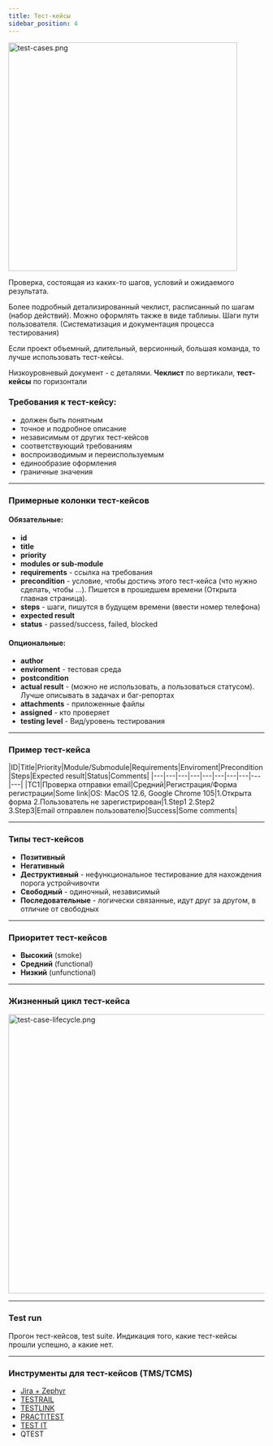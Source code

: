 ```yaml
---
title: Тест-кейсы
sidebar_position: 4
---
```



<!-- ![test-cases](/img/qa/test-cases.png) -->
<img src="../../../img/qa/test-cases.png" width="450" alt="test-cases.png" />

Проверка, состоящая из каких-то шагов, условий и ожидаемого результата.

Более подробный детализированный чеклист, расписанный по шагам (набор действий). Можно оформлять также в виде таблиыы. Шаги пути пользователя. (Систематизация и документация процесса тестирования)

Если проект объемный, длительный, версионный, большая команда, то лучше использовать тест-кейсы.

Низкоуровневый документ - с деталями. **Чеклист** по вертикали, **тест-кейсы** по горизонтали

### Требования к тест-кейсу:

- должен быть понятным
- точное и подробное описание
- независимым от других тест-кейсов
- соответствующий требованиям
- воспроизводимым и переиспользуемым
- единообразие оформления
- граничные значения

***

### Примерные колонки тест-кейсов

#### Обязательные:

- **id**
- **title**
- **priority**
- **modules or sub-module**
- **requirements** - ссылка на требования
- **precondition** - условие, чтобы достичь этого тест-кейса (что нужно сделать, чтобы ...). Пишется в прошедшем времени (Открыта главная страница).
- **steps** - шаги, пишутся в будущем времени (ввести номер телефона)
- **expected result**
- **status** - passed/success, failed, blocked

#### Опциональные:
- **author**
- **enviroment** - тестовая среда
- **postcondition**
- **actual result** - (можно не использовать, а пользоваться статусом). Лучше описывать в задачах и баг-репортах
- **attachments** - приложенные файлы
- **assigned** - кто проверяет
- **testing level** - Вид/уровень тестирования

***

### Пример тест-кейса

|ID|Title|Priority|Module/Submodule|Requirements|Enviroment|Precondition|Steps|Expected result|Status|Comments|
|---|---|---|---|---|---|---|---|---|---|
|TC1|Проверка&nbsp;отправки&nbsp;email|Средний|Регистрация/Форма регистрации|Some link|OS: MacOS 12.6, Google Chrome 105|1.Открыта форма 2.Пользователь не&nbsp;зарегистрирован|1.Step1 2.Step2 3.Step3|Email&nbsp;отправлен пользователю|Success|Some comments|

***

<!-- |ID|Приоритет|Требования|Модуль|Заголовок|Шаги|Ожидаемый результат|Фактический результат|Дефект|
|---|---|---|---|---|---|---|---|---|
|TC1|1 (Smoke)|REQ1|Регистрация нового пользователя|Регистрация на мобильном|1. Открыть сайт|Сайт загружен| | |
|| | | | |2. Окрыть страницу регистрации|Форма окрывается| | |
|| | | | |3. Ввести номер телефона|Введенный номер отображается| | -->

### Типы тест-кейсов

- **Позитивный**
- **Негативный**
- **Деструктивный** - нефункциональное тестирование для нахождения порога устройчивочти
- **Свободный** - одиночный, независимый
- **Последовательные** - логически связанные, идут друг за другом, в отличие от свободных

***

### Приоритет тест-кейсов

- **Высокий** (smoke)
- **Средний** (functional)
- **Низкий** (unfunctional)

***
### Жизненный цикл тест-кейса

<!-- ![test-case-lifecycle](/img/qa/test-case-lifecycle.png) -->
<img src="../../../img/qa/test-case-lifecycle.png" width="550" alt="test-case-lifecycle.png" />

***

### Test run

Прогон тест-кейсов, test suite. Индикация того, какие тест-кейсы прошли успешно, а какие нет.

***

### Инструменты для тест-кейсов (TMS/TCMS)

- [Jira + Zephyr](https://marketplace.atlassian.com/apps/1014681/zephyr-squad-test-management-for-jira?tab=overview&hosting=cloud)
- [TESTRAIL](https://www.gurock.com/testrail/)
- [TESTLINK](https://testlink.org/)
- [PRACTITEST](https://www.practitest.com/)
- [TEST IT](https://testit.software/)
- QTEST

